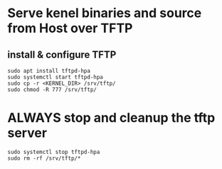# Serve kenel binaries and source from Host over TFTP

## install & configure TFTP
```shell
sudo apt install tftpd-hpa
sudo systemctl start tftpd-hpa
sudo cp -r <KERNEL_DIR> /srv/tftp/
sudo chmod -R 777 /srv/tftp/
```

# ALWAYS stop and cleanup the tftp server
```shell
sudo systemctl stop tftpd-hpa
sudo rm -rf /srv/tftp/*
```